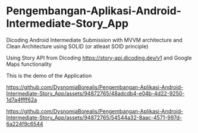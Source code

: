 # Pengembangan-Aplikasi-Android-Intermediate-Story_App

Dicoding Android Intermediate Submission with MVVM architecture and Clean Architecture using SOLID (or atleast SOID principle)

Using Story API from Dicoding https://story-api.dicoding.dev/v1 and Google Maps functionality

This is the demo of the Application

https://github.com/DysnomiaBorealis/Pengembangan-Aplikasi-Android-Intermediate-Story_App/assets/94872765/48adcdb4-e04b-4d22-9250-1d7a4ffff62a

https://github.com/DysnomiaBorealis/Pengembangan-Aplikasi-Android-Intermediate-Story_App/assets/94872765/54544a32-8aac-4571-997d-6a224f9c6544



